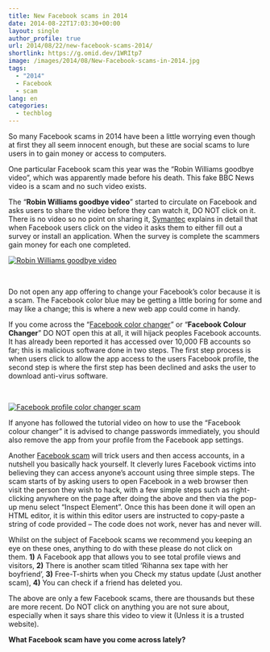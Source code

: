 ```yaml
---
title: New Facebook scams in 2014
date: 2014-08-22T17:03:30+00:00
layout: single
author_profile: true
url: 2014/08/22/new-facebook-scams-2014/
shortlink: https://g.omid.dev/1WRItp7
image: /images/2014/08/New-Facebook-scams-in-2014.jpg
tags:
  - "2014"
  - Facebook
  - scam
lang: en
categories: 
  - techblog
---
```

So many Facebook scams in 2014 have been a little worrying even though at first they all seem innocent enough, but these are social scams to lure users in to gain money or access to computers.

One particular Facebook scam this year was the “Robin Williams goodbye video”, which was apparently made before his death. This fake BBC News video is a scam and no such video exists.

The “**Robin Williams goodbye video**” started to circulate on Facebook and asks users to share the video before they can watch it, DO NOT click on it. There is no video so no point on sharing it, [Symantec](http://www.symantec.com/connect/blogs/robin-williams-goodbye-video-used-lure-social-media-scams) explains in detail that when Facebook users click on the video it asks them to either fill out a survey or install an application. When the survey is complete the scammers gain money for each one completed.

[![Robin Williams goodbye video](/images/2014/08/Robin-Williams-goodbye-video.jpg)](/images/2014/08/Robin-Williams-goodbye-video.jpg)

&nbsp;

Do not open any app offering to change your Facebook’s color because it is a scam. The Facebook color blue may be getting a little boring for some and may like a change; this is where a new web app could come in handy.

If you come across the “[Facebook color changer](http://www.onlinesocialmedia.net/20140808/facebook-profile-color-changer-scam-awareness/)” or “**Facebook Colour Changer**” DO NOT open this at all, it will hijack peoples Facebook accounts. It has already been reported it has accessed over 10,000 FB accounts so far; this is malicious software done in two steps. The first step process is when users click to allow the app access to the users Facebook profile, the second step is where the first step has been declined and asks the user to download anti-virus software.

&nbsp;

[![Facebook profile color changer scam](/images/2014/08/Facebook-profile-color-changer-scam.jpg)](/images/2014/08/Facebook-profile-color-changer-scam.jpg)

If anyone has followed the tutorial video on how to use the “Facebook colour changer” it is advised to change passwords immediately, you should also remove the app from your profile from the Facebook app settings.

Another [Facebook scam](http://www.onlinesocialmedia.net/20140814/facebook-scam-tricks-users-into-accessing-accounts/) will trick users and then access accounts, in a nutshell you basically hack yourself. It cleverly lures Facebook victims into believing they can access anyone’s account using three simple steps. The scam starts of by asking users to open Facebook in a web browser then visit the person they wish to hack, with a few simple steps such as right-clicking anywhere on the page after doing the above and then via the pop-up menu select “Inspect Element”. Once this has been done it will open an HTML editor, it is within this editor users are instructed to copy-paste a string of code provided – The code does not work, never has and never will.

Whilst on the subject of Facebook scams we recommend you keeping an eye on these ones, anything to do with these please do not click on them. **1)** A Facebook app that allows you to see total profile views and visitors, **2)** There is another scam titled ‘Rihanna sex tape with her boyfriend’, **3)** Free-T-shirts when you Check my status update (Just another scam), **4)** You can check if a friend has deleted you.

The above are only a few Facebook scams, there are thousands but these are more recent. Do NOT click on anything you are not sure about, especially when it says share this video to view it (Unless it is a trusted website).

**What Facebook scam have you come across lately?**